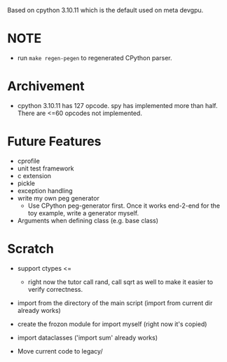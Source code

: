 Based on cpython 3.10.11 which is the default used on meta devgpu.

# NOTE
- run `make regen-pegen` to regenerated CPython parser.

# Archivement
- cpython 3.10.11 has 127 opcode. spy has implemented more than half. There are <=60 opcodes not implemented.

# Future Features
- cprofile
- unit test framework
- c extension
- pickle
- exception handling
- write my own peg generator
  - Use CPython peg-generator first. Once it works end-2-end for the toy example, write a generator myself.
- Arguments when defining class (e.g. base class)



# Scratch

- support ctypes <=
  - right now the tutor call rand, call sqrt as well to make it easier to verify correctness.

- import from the directory of the main script (import from current dir already works)

- create the frozon module for import myself (right now it's copied)

- import dataclasses ('import sum' already works)

- Move current code to legacy/
